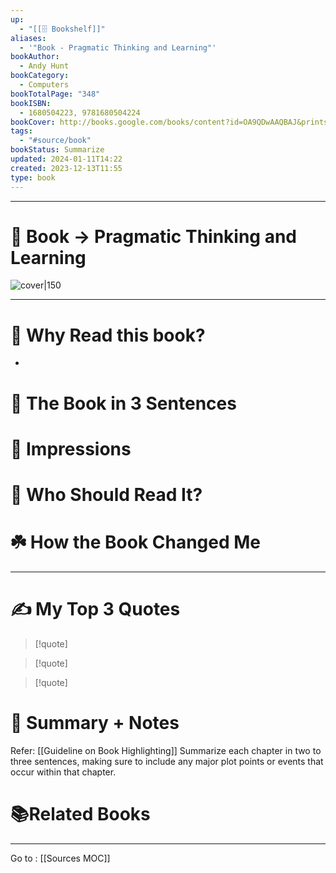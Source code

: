 ```yaml
---
up:
  - "[[🗄️ Bookshelf]]"
aliases:
  - '"Book - Pragmatic Thinking and Learning"'
bookAuthor:
  - Andy Hunt
bookCategory:
  - Computers
bookTotalPage: "348"
bookISBN:
  - 1680504223, 9781680504224
bookCover: http://books.google.com/books/content?id=OA9QDwAAQBAJ&printsec=frontcover&img=1&zoom=1&edge=curl&source=gbs_api
tags:
  - "#source/book"
bookStatus: Summarize
updated: 2024-01-11T14:22
created: 2023-12-13T11:55
type: book
---
```




--- 
# 📔 Book -> Pragmatic Thinking and Learning
![cover|150](http://books.google.com/books/content?id=OA9QDwAAQBAJ&printsec=frontcover&img=1&zoom=1&edge=curl&source=gbs_api)
___

# 🤔 Why Read this book?
- 

# 🚀 The Book in 3 Sentences

# 🎨 Impressions

# 👤 Who Should Read It?

# ☘️ How the Book Changed Me

---
# ✍️ My Top 3 Quotes
> [!quote]

> [!quote]

> [!quote]


# 📒 Summary + Notes
Refer: [[Guideline on Book Highlighting]]
Summarize each chapter in two to three sentences, making sure to include any major plot points or events that occur within that chapter. 

# 📚Related Books

---


Go to : [[Sources MOC]]